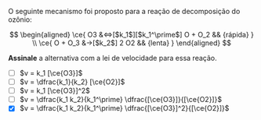 O seguinte mecanismo foi proposto para a reação de decomposição do ozônio:

$$
\begin{aligned}
\ce{ O3 &<=>[$k_1$][$k_1^\prime$] O + O_2 && {rápida} } \\
\ce{ O + O_3 &->[$k_2$] 2 O2 && {lenta} }
\end{aligned}
$$

**Assinale** a alternativa com a lei de velocidade para essa reação.

- [ ] $v = k_1 [\ce{O3}]$
- [ ] $v = \dfrac{k_1}{k_2} [\ce{O2}]$
- [ ] $v = k_1 [\ce{O3}]^2$
- [ ] $v = \dfrac{k_1 k_2}{k_1^\prime} \dfrac{[\ce{O3}]}{[\ce{O2}]}$
- [x] $v = \dfrac{k_1 k_2}{k_1^\prime} \dfrac{[\ce{O3}]^2}{[\ce{O2}]}$
